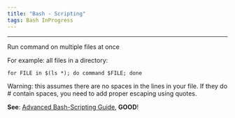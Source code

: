 ```yaml
---
title: "Bash - Scripting"
tags: Bash InProgress
---
```


<hr>
Run command on multiple files at once

For example: all files in a directory:

```
for FILE in $(ls *); do command $FILE; done
```

Warning: this assumes there are no spaces in the lines in your file. If they do # contain spaces, you need to add proper escaping using quotes.

**See**: [Advanced Bash-Scripting Guide](http://tldp.org/LDP/abs/html/), **GOOD**!

